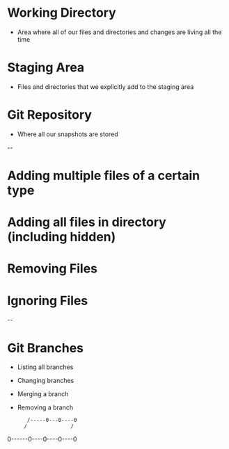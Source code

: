 # Working Directory
- Area where all of our files and directories and changes are living all the time

# Staging Area
- Files and directories that we explicitly add to the staging area

# Git Repository
- Where all our snapshots are stored

--

# Adding multiple files of a certain type

# Adding all files in directory (including hidden)

# Removing Files

# Ignoring Files

--

# Git Branches

- Listing all branches

- Changing branches

- Merging a branch

- Removing a branch

         /-----0---0----0
        /              /
0------0----0----0----0